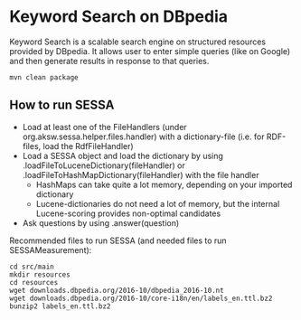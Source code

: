 # Keyword Search on DBpedia

Keyword Search is a scalable search engine on structured resources provided by DBpedia. It allows user to enter simple queries (like on Google) and then generate results in response to that queries.

```
mvn clean package 
```
## How to run SESSA
* Load at least one of the FileHandlers (under org.aksw.sessa.helper.files.handler) with a dictionary-file (i.e. for RDF-files, load the RdfFileHandler)
* Load a SESSA object and load the dictionary by using .loadFileToLuceneDictionary(fileHandler) or .loadFileToHashMapDictionary(fileHandler) with the file handler
  * HashMaps can take quite a lot memory, depending on your imported dictionary
  * Lucene-dictionaries do not need a lot of memory, but the internal Lucene-scoring provides non-optimal candidates
* Ask questions by using .answer(question)



Recommended files to run SESSA (and needed files to run SESSAMeasurement):
```
cd src/main
mkdir resources
cd resources
wget downloads.dbpedia.org/2016-10/dbpedia_2016-10.nt
wget downloads.dbpedia.org/2016-10/core-i18n/en/labels_en.ttl.bz2
bunzip2 labels_en.ttl.bz2
```
